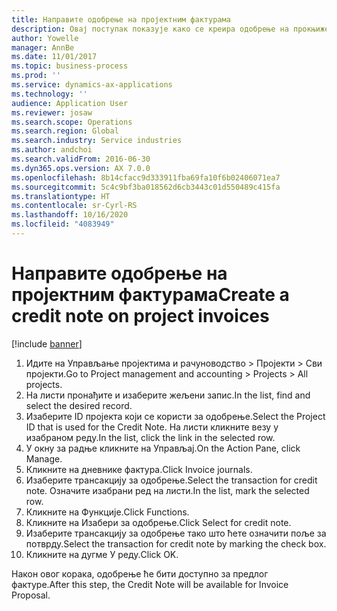 ```yaml
---
title: Направите одобрење на пројектним фактурама
description: Овај поступак показује како се креира одобрење на прокњиженим фактурама пројекта.
author: Yowelle
manager: AnnBe
ms.date: 11/01/2017
ms.topic: business-process
ms.prod: ''
ms.service: dynamics-ax-applications
ms.technology: ''
audience: Application User
ms.reviewer: josaw
ms.search.scope: Operations
ms.search.region: Global
ms.search.industry: Service industries
ms.author: andchoi
ms.search.validFrom: 2016-06-30
ms.dyn365.ops.version: AX 7.0.0
ms.openlocfilehash: 8b14cfacc9d333911fba69fa10f6b02406071ea7
ms.sourcegitcommit: 5c4c9bf3ba018562d6cb3443c01d550489c415fa
ms.translationtype: HT
ms.contentlocale: sr-Cyrl-RS
ms.lasthandoff: 10/16/2020
ms.locfileid: "4083949"
---
```

# <a name="create-a-credit-note-on-project-invoices"></a><span data-ttu-id="7f274-103">Направите одобрење на пројектним фактурама</span><span class="sxs-lookup"><span data-stu-id="7f274-103">Create a credit note on project invoices</span></span>

[!include [banner](../../includes/banner.md)]

1. <span data-ttu-id="7f274-104">Идите на Управљање пројектима и рачуноводство > Пројекти > Сви пројекти.</span><span class="sxs-lookup"><span data-stu-id="7f274-104">Go to Project management and accounting > Projects > All projects.</span></span> 
2. <span data-ttu-id="7f274-105">На листи пронађите и изаберите жељени запис.</span><span class="sxs-lookup"><span data-stu-id="7f274-105">In the list, find and select the desired record.</span></span> 
3. <span data-ttu-id="7f274-106">Изаберите ID пројекта који се користи за одобрење.</span><span class="sxs-lookup"><span data-stu-id="7f274-106">Select the Project ID that is used for the Credit Note.</span></span> <span data-ttu-id="7f274-107">На листи кликните везу у изабраном реду.</span><span class="sxs-lookup"><span data-stu-id="7f274-107">In the list, click the link in the selected row.</span></span> 
4. <span data-ttu-id="7f274-108">У окну за радње кликните на Управљај.</span><span class="sxs-lookup"><span data-stu-id="7f274-108">On the Action Pane, click Manage.</span></span> 
5. <span data-ttu-id="7f274-109">Кликните на дневнике фактура.</span><span class="sxs-lookup"><span data-stu-id="7f274-109">Click Invoice journals.</span></span> 
6. <span data-ttu-id="7f274-110">Изаберите трансакцију за одобрење.</span><span class="sxs-lookup"><span data-stu-id="7f274-110">Select the transaction for credit note.</span></span> <span data-ttu-id="7f274-111">Означите изабрани ред на листи.</span><span class="sxs-lookup"><span data-stu-id="7f274-111">In the list, mark the selected row.</span></span> 
7. <span data-ttu-id="7f274-112">Кликните на Функције.</span><span class="sxs-lookup"><span data-stu-id="7f274-112">Click Functions.</span></span> 
8. <span data-ttu-id="7f274-113">Кликните на Изабери за одобрење.</span><span class="sxs-lookup"><span data-stu-id="7f274-113">Click Select for credit note.</span></span> 
9. <span data-ttu-id="7f274-114">Изаберите трансакцију за одобрење тако што ћете означити поље за потврду.</span><span class="sxs-lookup"><span data-stu-id="7f274-114">Select the transaction for credit note by marking the check box.</span></span>
10. <span data-ttu-id="7f274-115">Кликните на дугме У реду.</span><span class="sxs-lookup"><span data-stu-id="7f274-115">Click OK.</span></span> 

<span data-ttu-id="7f274-116">Након овог корака, одобрење ће бити доступно за предлог фактуре.</span><span class="sxs-lookup"><span data-stu-id="7f274-116">After this step, the Credit Note will be available for Invoice Proposal.</span></span>
